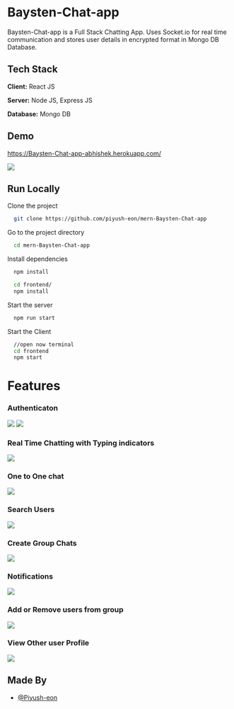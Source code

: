 
# Baysten-Chat-app

Baysten-Chat-app is a Full Stack Chatting App.
Uses Socket.io for real time communication and stores user details in encrypted format in Mongo DB Database.
## Tech Stack

**Client:** React JS

**Server:** Node JS, Express JS

**Database:** Mongo DB
  
## Demo

https://Baysten-Chat-app-abhishek.herokuapp.com/

![](https://github.com/piyush-eon/mern-Baysten-Chat-app/blob/master/screenshots/group%20%2B%20notif.PNG)
## Run Locally

Clone the project

```bash
  git clone https://github.com/piyush-eon/mern-Baysten-Chat-app
```

Go to the project directory

```bash
  cd mern-Baysten-Chat-app
```

Install dependencies

```bash
  npm install
```

```bash
  cd frontend/
  npm install
```

Start the server

```bash
  npm run start
```
Start the Client

```bash
  //open now terminal
  cd frontend
  npm start
```

  
# Features

### Authenticaton
![](https://github.com/piyush-eon/mern-Baysten-Chat-app/blob/master/screenshots/login.PNG)
![](https://github.com/piyush-eon/mern-Baysten-Chat-app/blob/master/screenshots/signup.PNG)
### Real Time Chatting with Typing indicators
![](https://github.com/piyush-eon/mern-Baysten-Chat-app/blob/master/screenshots/real-time.PNG)
### One to One chat
![](https://github.com/piyush-eon/mern-Baysten-Chat-app/blob/master/screenshots/mainscreen.PNG)
### Search Users
![](https://github.com/piyush-eon/mern-Baysten-Chat-app/blob/master/screenshots/search.PNG)
### Create Group Chats
![](https://github.com/piyush-eon/mern-Baysten-Chat-app/blob/master/screenshots/new%20grp.PNG)
### Notifications 
![](https://github.com/piyush-eon/mern-Baysten-Chat-app/blob/master/screenshots/group%20%2B%20notif.PNG)
### Add or Remove users from group
![](https://github.com/piyush-eon/mern-Baysten-Chat-app/blob/master/screenshots/add%20rem.PNG)
### View Other user Profile
![](https://github.com/piyush-eon/mern-Baysten-Chat-app/blob/master/screenshots/profile.PNG)
## Made By

- [@Piyush-eon](https://github.com/piyush-eon)

  
